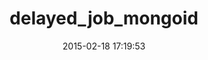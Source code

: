 ---
layout: post
title:  "delayed_job_mongoid"
repo:   "collectiveidea/delayed_job_mongoid"
date:   2015-02-18 17:19:53
gemurl: http://github.com/collectiveidea/delayed_job_mongoid
---